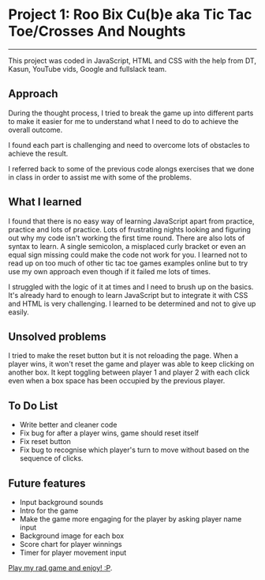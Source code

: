 # Project 1: Roo Bix Cu(b)e aka Tic Tac Toe/Crosses And Noughts
***

This project was coded in JavaScript, HTML and CSS with the help from DT, Kasun, YouTube vids, Google and fullslack team.

## Approach

During the thought process, I tried to break the game up into different parts to make
it easier for me to understand what I need to do to achieve the overall outcome.

I found each part is challenging and need to overcome lots of obstacles to achieve the result.

I referred back to some of the previous code alongs exercises that we done in class in order to assist me with some of the problems.

## What I learned

I found that there is no easy way of learning JavaScript apart from practice, practice and lots of practice. Lots of frustrating nights looking and figuring out why my code isn't working the first time round. There are also lots of syntax to learn. A single semicolon, a misplaced curly bracket or even an equal sign missing could make the code not work for you. I learned not to read up on too much of other tic tac toe games examples online but to try use my own approach even though if it failed me lots of times.

I struggled with the logic of it at times and I need to brush up on the basics. It's already hard to enough to learn JavaScript but to integrate it with CSS and HTML is very challenging. I learned to be determined and not to give up easily.

## Unsolved problems

I tried to make the reset button but it is not reloading the page. When a player wins, it won't reset the game and player was able to keep clicking on another box. It kept toggling between player 1 and player 2 with each click even when a box space has been occupied by the previous player.

## To Do List

 * Write better and cleaner code
 * Fix bug for after a player wins, game should reset itself
 * Fix reset button
 * Fix bug to recognise which player's turn to move without based on the sequence of clicks.

## Future features

  * Input background sounds
  * Intro for the game
  * Make the game more engaging for the player by asking player name input
  * Background image for each box
  * Score chart for player winnings
  * Timer for player movement input

  [Play my rad game and enjoy! :P](https://helminems.github.io/Roo-Bix-Cu-b-e/).
